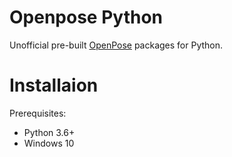 # Openpose Python

Unofficial pre-built [OpenPose](https://github.com/CMU-Perceptual-Computing-Lab/openpose) packages for Python.
 
# Installaion

Prerequisites:

* Python 3.6+
* Windows 10



